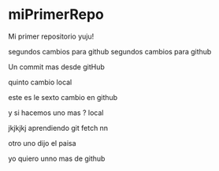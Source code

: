 # miPrimerRepo
Mi primer repositorio yuju!

segundos cambios para github
segundos cambios para github

Un commit mas desde gitHub

quinto cambio local

este es le sexto cambio en github

y si hacemos uno mas  ? local 

jkjkjkj
aprendiendo git fetch nn

otro uno dijo el paisa

yo quiero unno mas de github
